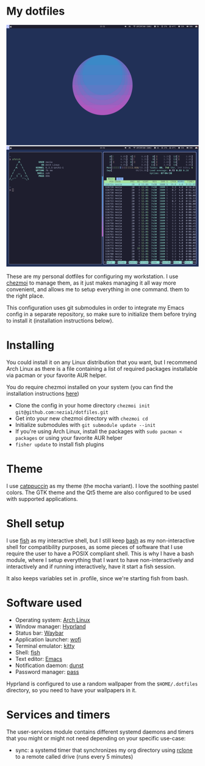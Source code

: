 # My dotfiles
![](./screenshots/desktop.png) ![](./screenshots/desktop-terminals.png)

These are my personal dotfiles for configuring my workstation. I use
[chezmoi](https://www.gnu.org/software/stow/) to manage them, as it just makes managing it all way more convenient, and allows me to setup everything in one command.
them to the right place.

This configuration uses git submodules in order to integrate my Emacs config in a separate repository, so make sure to
initialize them before trying to install it (installation instructions
below).

# Installing

You could install it on any Linux distribution that you want, but I
recommend Arch Linux as there is a file containing a list of required
packages installable via pacman or your favorite AUR helper.

You do require chezmoi installed on your system (you can find the installation instructions [here](https://www.chezmoi.io/install/))
-   Clone the config in your home directory
    `chezmoi init git@github.com:nezia1/dotfiles.git`
-   Get into your new chezmoi directory with `chezmoi cd`
-   Initialize submodules with `git submodule update --init`
-   If you\'re using Arch Linux, install the packages with
    `sudo pacman < packages` or using your favorite AUR helper
-   `fisher update` to install fish plugins

# Theme

I use [catppuccin](https://github.com/catppuccin/catppuccin) as my theme
(the mocha variant). I love the soothing pastel colors. The GTK theme
and the Qt5 theme are also configured to be used with supported
applications.

# Shell setup

I use [fish](https://github.com/fish-shell/fish-shell) as my interactive
shell, but I still keep [bash](https://www.gnu.org/software/bash/) as my
non-interactive shell for compatibility purposes, as some pieces of
software that I use require the user to have a POSIX compliant shell.
This is why I have a bash module, where I setup everything that I want
to have non-interactively and interactively and if running
interactively, have it start a fish session.

It also keeps variables set in .profile, since we\'re starting fish from
bash.

# Software used

-   Operating system: [Arch Linux](https://archlinux.org/)
-   Window manager: [Hyprland](https://hyprland.org)
-   Status bar: [Waybar](https://github.com/Alexays/Waybar)
-   Application launcher: [wofi](https://sr.ht/~scoopta/wofi/)
-   Terminal emulator: [kitty](https://github.com/kovidgoyal/kitty)
-   Shell: [fish](https://github.com/fish-shell/fish-shell)
-   Text editor: [Emacs](https://www.gnu.org/software/emacs/)
-   Notification daemon: [dunst](https://github.com/dunst-project/dunst)
-   Password manager: [pass](https://www.passwordstore.org/)

Hyprland is configured to use a random wallpaper from the
`$HOME/.dotfiles` directory, so you need to have your wallpapers in it.

# Services and timers

The user-services module contains different systemd daemons and timers
that you might or might not need depending on your specific use-case:

-   sync: a systemd timer that synchronizes my org directory using
    [rclone](https://rclone.org/) to a remote called drive (runs every 5
    minutes)
